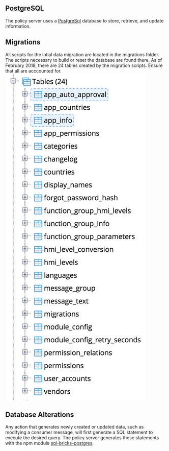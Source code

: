## PostgreSQL
The policy server uses a <a href="https://www.postgresql.org/about/">PostgreSql</a> database to store, retrieve, and update information. 

## Migrations
All scripts for the intial data migration are located in the migrations folder. The scripts necessary to build or reset the database are found there. As of February 2018, there are 24 tables created by the migration scripts. Ensure that all are acccounted for. 
![Tables](./assets/PostgreSQL-Tables.png)

## Database Alterations
Any action that generates newly created or updated data, such as modifying a consumer message, will first generate a SQL statement to execute the desired query. The policy server generates these statements with the npm module <a href="https://www.npmjs.com/package/sql-bricks-postgres">sql-bricks-postgres</a>.
